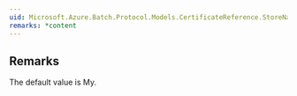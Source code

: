 ```yaml
---  
uid: Microsoft.Azure.Batch.Protocol.Models.CertificateReference.StoreName  
remarks: *content  
---  
```

  
## Remarks  
 The default value is My.